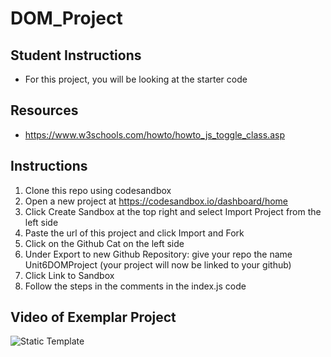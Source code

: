 # DOM_Project

## Student Instructions

- For this project, you will be looking at the starter code

## Resources

- https://www.w3schools.com/howto/howto_js_toggle_class.asp

## Instructions

1. Clone this repo using codesandbox
2. Open a new project at https://codesandbox.io/dashboard/home
3. Click Create Sandbox at the top right and select Import Project from the left side
4. Paste the url of this project and click Import and Fork
5. Click on the Github Cat on the left side
6. Under Export to new Github Repository: give your repo the name Unit6DOMProject (your project will now be linked to your github)
7. Click Link to Sandbox
8. Follow the steps in the comments in the index.js code

## Video of Exemplar Project

![Static Template](https://user-images.githubusercontent.com/57641506/114063524-b541b300-9866-11eb-931e-5143ef604bea.gif)

